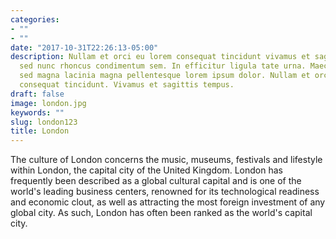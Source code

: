 ```yaml
---
categories:
- ""
- ""
date: "2017-10-31T22:26:13-05:00"
description: Nullam et orci eu lorem consequat tincidunt vivamus et sagittis magna
  sed nunc rhoncus condimentum sem. In efficitur ligula tate urna. Maecenas massa
  sed magna lacinia magna pellentesque lorem ipsum dolor. Nullam et orci eu lorem
  consequat tincidunt. Vivamus et sagittis tempus.
draft: false
image: london.jpg
keywords: ""
slug: london123
title: London
---
```

The culture of London concerns the music, museums, festivals and lifestyle within London, the capital city of the United Kingdom. London has frequently been described as a global cultural capital and is one of the world's leading business centers, renowned for its technological readiness and economic clout, as well as attracting the most foreign investment of any global city. As such, London has often been ranked as the world's capital city.